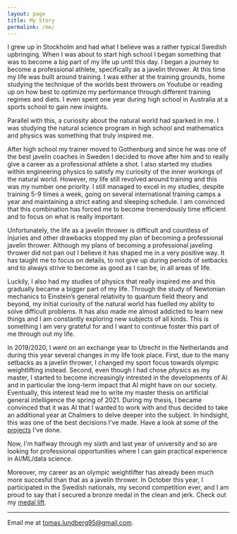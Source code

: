 ```yaml
---
layout: page
title: My Story
permalink: /me/
---
```


I grew up in Stockholm and had what I believe was a rather typical Swedish upbringing. When I was about to start high school I began something that was to become a big part of my life up until this day. I began a journey to become a professional athlete, specifically as a javelin thrower. At this time my life was built around training. I was either at the training grounds, home studying the technique of the worlds best throwers on Youtube or reading up on how best to optimize my performance through different training regimes and diets. I even spent one year during high school in Australia at a sports school to gain new insights.

Parallel with this, a curiosity about the natural world had sparked in me. I was studying the natural science program in high school and mathematics and physics was something that truly inspired me.

After high school my trainer moved to Gothenburg and since he was one of the best javelin coaches in Sweden I decided to move after him and to really give a career as a professional athlete a shot. I also started my studies within engineering physics to satisfy my curiosity of the inner workings of the natural world. However, my life still revolved around training and this was my number one priority. I still managed to excel in my studies, despite training 5-9 times a week, going on several international training camps a year and maintaining a strict eating and sleeping schedule. I am convinced that this combination has forced me to become tremendously time efficient and to focus on what is really important.

Unfortunately, the life as a javelin thrower is difficult and countless of injuries and other drawbacks stopped my plan of becoming a professional javelin thrower. Although my plans of becoming a professional javeling thrower did not pan out I believe it has shaped me in a very positive way. It has taught me to focus on details, to not give up during periods of setbacks and to always strive to become as good as I can be, in all areas of life.

Luckily, I also had my studies of physics that really inspired me and this gradually became a bigger part of my life. Through the study of Newtonian mechanics to Einstein’s general relativity to quantum field theory and beyond, my initial curiosity of the natural world has fuelled my ability to solve difficult problems. It has also made me almost addicted to learn new things and I am constantly exploring new subjects of all kinds. This is something I am very grateful for and I want to continue foster this part of me through out my life.

In 2019/2020, I went on an exchange year to Utrecht in the Netherlands and during this year several changes in my life took place. First, due to the many setbacks as a javelin thrower, I changed my sport focus towards olympic weightlifting instead. Second, even though I had chose *physics* as my master, I started to become increasingly intrested in the developments of AI and in particular the long-term impact that AI might have on our society. Eventually, this interest lead me to write my master thesis on artificial general intelligence the spring of 2021. During my thesis, I became convinced that it was AI that I wanted to work with and thus decided to take an additional year at Chalmers to delve deeper into the subject. In hindsight, this was one of the best decisions I've made. Have a look at some of the [projects](/projects/) I've done.

Now, I'm halfway through my sixth and last year of university and so are looking for professional opportunities where I can gain practical experience in AI/ML/data science. 

Moreover, my career as an olympic weightlifter has already been much more succesful than that as a javelin thrower. In October this year, I participated in the Swedish nationals, my second competition ever, and I am proud to say that I secured a bronze medal in the clean and jerk. Check out my [medal lift](/gallery/).




---

Email me at [tomas.lundberg95@gmail.com](mailto:tomas.lundberg95@gmail.com).